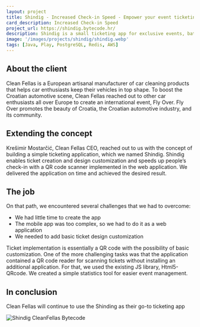 ```yaml
---
layout: project
title: Shindig - Increased Check-in Speed - Empower your event ticketing
card_description: Increased Check-in Speed
project_url: https://shindig.bytecode.hr/
description: Shindig is a small ticketing app for exclusive events, battle-tested at a Clean Fellas, Fly Over event in Northern Croatia.
image: '/images/projects/shindig/shindig.webp'
tags: [Java, Play, PostgreSQL, Redis, AWS]
---
```

## About the client
Clean Fellas is a European artisanal manufacturer of car cleaning products that helps car enthusiasts keep their vehicles in top shape. To boost the Croatian automotive scene, Clean Fellas reached out to other car enthusiasts all over Europe to create an international event, Fly Over. Fly Over promotes the beauty of Croatia, the Croatian automotive industry, and its community.

## Extending the concept
Krešimir Mostarčić, Clean Fellas CEO, reached out to us with the concept of building a simple ticketing application, which we named Shindig. Shindig enables ticket creation and design customization and speeds up people’s check-in with a QR code scanner implemented in the web application. We delivered the application on time and achieved the desired result.

## The job
On that path, we encountered several challenges that we had to overcome:

* We had little time to create the app
* The mobile app was too complex, so we had to do it as a web application
* We needed to add basic ticket design customization

Ticket implementation is essentially a QR code with the possibility of basic customization. One of the more challenging tasks was that the application contained a QR code reader for scanning tickets without installing an additional application. For that, we used the existing JS library, Html5-QRcode. We created a simple statistics tool for easier event management.

## In conclusion
Clean Fellas will continue to use the Shinding as their go-to ticketing app

[//]: # (<iframe width="560" height="315" src="https://www.youtube.com/embed/RHy33FWfZ0c" title="YouTube video player" frameborder="0" allow="accelerometer; autoplay; clipboard-write; encrypted-media; gyroscope; picture-in-picture" allowfullscreen></iframe>)

![Shindig CleanFellas Bytecode]({{site.baseurl}}/images/projects/shindig/flyover.webp)